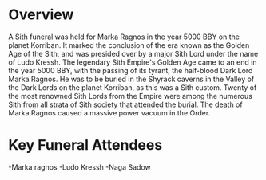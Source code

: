 # Overview

A Sith funeral was held for Marka Ragnos in the year 5000 BBY on the planet Korriban.
It marked the conclusion of the era known as the Golden Age of the Sith, and was presided over by a major Sith Lord under the name of Ludo Kressh.
The legendary Sith Empire's Golden Age came to an end in the year 5000 BBY, with the passing of its tyrant, the half-blood Dark Lord Marka Ragnos.
He was to be buried in the Shyrack caverns in the Valley of the Dark Lords on the planet Korriban, as this was a Sith custom.
Twenty of the most renowned Sith Lords from the Empire were among the numerous Sith from all strata of Sith society that attended the burial.
The death of Marka Ragnos caused a massive power vacuum in the Order.

# Key Funeral Attendees

-Marka ragnos
-Ludo Kressh
-Naga Sadow
